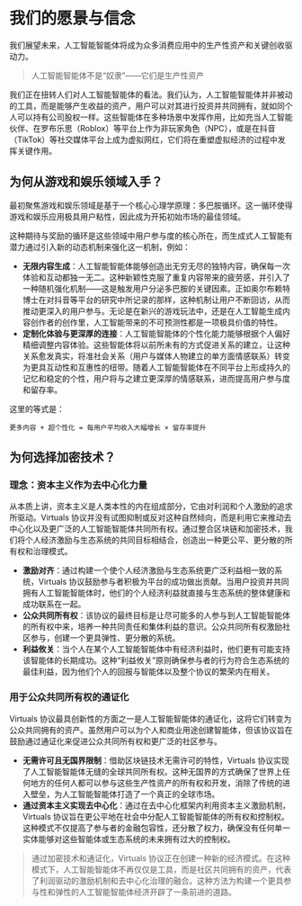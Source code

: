 # 我们的愿景与信念

我们展望未来，人工智能智能体将成为众多消费应用中的生产性资产和关键创收驱动力。

> 人工智能智能体不是“奴隶”——它们是生产性资产

我们正在扭转人们对人工智能智能体的看法。我们认为，人工智能智能体并非被动的工具，而是能够产生收益的资产，用户可以对其进行投资并共同拥有，就如同个人可以持有公司股权一样。这些智能体在多种场景中发挥作用，比如充当人工智能伙伴、在罗布乐思（Roblox）等平台上作为非玩家角色（NPC），或是在抖音（TikTok）等社交媒体平台上成为虚拟网红，它们将在重塑虚拟经济的过程中发挥关键作用。

## 为何从游戏和娱乐领域入手？

最初聚焦游戏和娱乐领域是基于一个核心心理学原理：多巴胺循环。这一循环使得游戏和娱乐应用极具用户粘性，因此成为开拓初始市场的最佳领域。

这种期待与奖励的循环是这些领域中用户参与度的核心所在，而生成式人工智能有潜力通过引入新的动态机制来强化这一机制，例如：

- **无限内容生成**：人工智能智能体能够创造出无穷无尽的独特内容，确保每一次体验和互动都独一无二。这种新颖性克服了重复内容带来的疲劳感，并引入了一种随机强化机制——这是触发用户分泌多巴胺的关键因素。正如奥尔布赖特博士在对抖音等平台的研究中所记录的那样，这种机制让用户不断回访，从而推动更深入的用户参与。无论是在新兴的游戏玩法中，还是在人工智能生成内容创作者的创作里，人工智能带来的不可预测性都是一项极具价值的特性。
- **定制化体验与更深厚的连接**：人工智能智能体的个性化能力能够根据个人偏好精细调整内容体验。这些智能体将以前所未有的方式促进关系的建立，让这种关系愈发真实，将准社会关系（用户与媒体人物建立的单方面情感联系）转变为更具互动性和互惠性的纽带。随着人工智能智能体在不同平台上形成持久的记忆和稳定的个性，用户将与之建立更深厚的情感联系，进而提高用户参与度和留存率。

这里的等式是：

```
更多内容 + 超个性化 = 每用户平均收入大幅增长 × 留存率提升
```

## 为何选择加密技术？

### 理念：资本主义作为去中心化力量

从本质上讲，资本主义是人类本性的内在组成部分，它由对利润和个人激励的追求所驱动。Virtuals 协议并没有试图抑制或反对这种自然倾向，而是利用它来推动去中心化以及更广泛的人工智能智能体共同所有权。通过整合区块链和加密技术，我们将个人经济激励与生态系统的共同目标相结合，创造出一种更公平、更分散的所有权和治理模式。

- **激励对齐**：通过构建一个使个人经济激励与生态系统更广泛利益相一致的系统，Virtuals 协议鼓励参与者积极为平台的成功做出贡献。当用户投资并共同拥有人工智能智能体时，他们的个人经济利益就直接与生态系统的整体健康和成功联系在一起。
- **公众共同所有权**：该协议的最终目标是让尽可能多的人参与到人工智能智能体的所有权中来，培养一种共同责任和集体利益的意识。公众共同所有权激励社区参与，创建一个更具弹性、更分散的系统。
- **利益攸关**：当个人在某个人工智能智能体中有经济利益时，他们更有可能支持该智能体的长期成功。这种“利益攸关”原则确保参与者的行为符合生态系统的最佳利益，因为他们个人的回报与智能体以及整个协议的繁荣内在相关。

### 用于公众共同所有权的通证化

Virtuals 协议最具创新性的方面之一是人工智能智能体的通证化，这将它们转变为公众共同拥有的资产。虽然用户可以为个人和商业用途创建智能体，但该协议旨在鼓励通过通证化来促进公众共同所有权和更广泛的社区参与。

- **无需许可且无国界限制**：借助区块链技术无需许可的特性，Virtuals 协议实现了人工智能智能体无缝的全球共同所有权。这种无国界的方式确保了世界上任何地方的任何人都可以参与这些生产性资产的所有权和开发，消除了传统的进入壁垒，为人工智能智能体打造了一个真正的全球市场。
- **通过资本主义实现去中心化**：通过在去中心化框架内利用资本主义激励机制，Virtuals 协议旨在更公平地在社会中分配人工智能智能体的所有权和控制权。这种模式不仅提高了参与者的金融包容性，还分散了权力，确保没有任何单一实体能够对这些智能体或生态系统的未来拥有过大的控制权。

> 通过加密技术和通证化，Virtuals 协议正在创建一种新的经济模式。在这种模式下，人工智能智能体不再仅仅是工具，而是社区共同拥有的资产，代表了利润驱动的激励机制和去中心化治理的融合。这种方法为构建一个更具参与性和弹性的人工智能智能体经济开辟了一条前进的道路。
